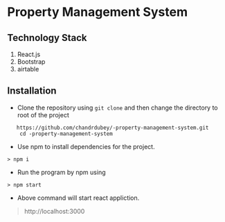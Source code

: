 # Property Management System

## Technology Stack
1. React.js
2. Bootstrap
3. airtable

## Installation
- Clone the repository using `git clone` and then change the directory to root of the project
``` 
   https://github.com/chandrdubey/-property-management-system.git
    cd -property-management-system

```
- Use npm to install dependencies for the project.
```
> npm i  
```

- Run the program by npm using
```
> npm start
```
- Above command will start react appliction.
> http://localhost:3000

